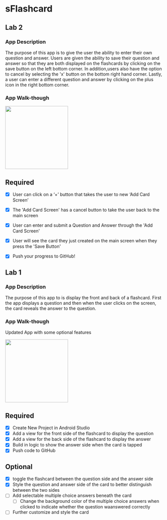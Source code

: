 # sFlashcard

## Lab 2

### App Description
The purpose of this app is to give the user the ability to enter their own question and answer. Users are given the ability to save their question and answer so that they are both displayed on the flashcards by clicking on the save button on the left bottom corner. In addition,users also have the option to cancel by selecting the 'x' button on the bottom right hand corner. Lastly, a user can enter a different question and answer by clicking on the plus icon in the right bottom corner. 

### App Walk-though
<img src="http://g.recordit.co/rFjyVxH8C0.gif" width=200><br>

## Required
- [x] User can click on a ‘+’ button that takes the user to new ‘Add Card Screen’
- [x] The 'Add Card Screen' has a cancel button to take the user back to the main screen
- [x] User can enter and submit a Question and Answer through the 'Add Card Screen'
- [x] User will see the card they just created on the main screen when they press the 'Save Button'
- [x] Push your progress to GitHub!


## Lab 1

### App Description
The purpose of this app to is display the front and back of a flashcard. First the app displays a question and then when the user clicks on the screen, the card reveals the answer to the question.

### App Walk-though
Updated App with some optional features

<img src="http://g.recordit.co/Ux4LasnDql.gif" width=200><br>

## Required
- [x] Create New Project in Android Studio
- [x] Add a view for the front side of the flashcard to display the question
- [x] Add a view for the back side of the flashcard to display the answer
- [x] Build in logic to show the answer side when the card is tapped
- [x] Push code to GitHub

## Optional
- [x] toggle the flashcard between the question side and the answer side
- [x] Style the question and answer side of the card to better distinguish between the two sides
- [ ] Add selectable multiple choice answers beneath the card
   - [ ] Change the background color of the multiple choice answers when clicked to indicate whether the question waanswered correctly
- [ ] Further customize and style the card
